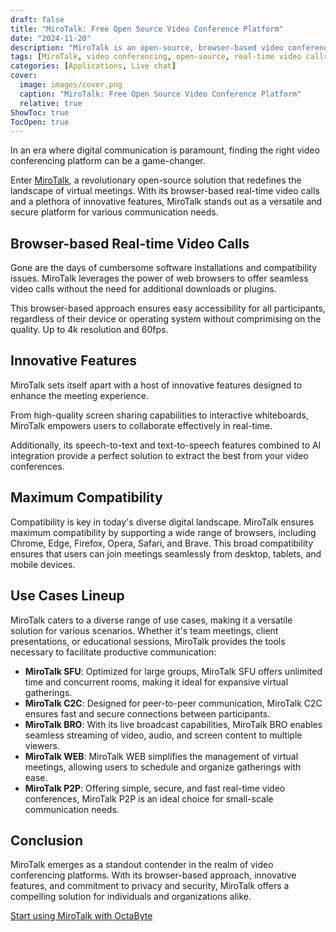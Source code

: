 ```yaml
---
draft: false
title: "MiroTalk: Free Open Source Video Conference Platform"
date: "2024-11-20"
description: "MiroTalk is an open-source, browser-based video conferencing platform offering real-time video calls, innovative features like screen sharing, interactive whiteboards, speech-to-text, and text-to-speech. It ensures compatibility across multiple browsers and devices, with various use cases including team meetings, client presentations, and large-scale broadcasts."
tags: [MiroTalk, video conferencing, open-source, real-time video calls, browser-based, screen sharing, whiteboard, AI integration, speech-to-text, text-to-speech, compatibility, team meetings, client presentations, virtual meetings, broadcasting, P2P communication.]
categories: [Applications, Live chat]
cover:
  image: images/cover.png
  caption: "MiroTalk: Free Open Source Video Conference Platform"
  relative: true
ShowToc: true
TocOpen: true
---
```



In an era where digital communication is paramount, finding the right video conferencing platform can be a game\-changer. 

Enter [MiroTalk](https://octabyte.io/applications/live-chat/mirotalk), a revolutionary open\-source solution that redefines the landscape of virtual meetings. With its browser\-based real\-time video calls and a plethora of innovative features, MiroTalk stands out as a versatile and secure platform for various communication needs.

## **Browser\-based Real\-time Video Calls**

Gone are the days of cumbersome software installations and compatibility issues. MiroTalk leverages the power of web browsers to offer seamless video calls without the need for additional downloads or plugins.

 This browser\-based approach ensures easy accessibility for all participants, regardless of their device or operating system without comprimising on the quality. Up to 4k resolution and 60fps.

## **Innovative Features**

MiroTalk sets itself apart with a host of innovative features designed to enhance the meeting experience. 

From high\-quality screen sharing capabilities to interactive whiteboards, MiroTalk empowers users to collaborate effectively in real\-time. 

Additionally, its speech\-to\-text and text\-to\-speech features combined to AI integration provide a perfect solution to extract the best from your video conferences.

## **Maximum Compatibility**

Compatibility is key in today's diverse digital landscape. MiroTalk ensures maximum compatibility by supporting a wide range of browsers, including Chrome, Edge, Firefox, Opera, Safari, and Brave. This broad compatibility ensures that users can join meetings seamlessly from desktop, tablets, and mobile devices.

## **Use Cases Lineup**

MiroTalk caters to a diverse range of use cases, making it a versatile solution for various scenarios. Whether it's team meetings, client presentations, or educational sessions, MiroTalk provides the tools necessary to facilitate productive communication:

* **MiroTalk SFU**: Optimized for large groups, MiroTalk SFU offers unlimited time and concurrent rooms, making it ideal for expansive virtual gatherings.
* **MiroTalk C2C**: Designed for peer\-to\-peer communication, MiroTalk C2C ensures fast and secure connections between participants.
* **MiroTalk BRO**: With its live broadcast capabilities, MiroTalk BRO enables seamless streaming of video, audio, and screen content to multiple viewers.
* **MiroTalk WEB**: MiroTalk WEB simplifies the management of virtual meetings, allowing users to schedule and organize gatherings with ease.
* **MiroTalk P2P**: Offering simple, secure, and fast real\-time video conferences, MiroTalk P2P is an ideal choice for small\-scale communication needs.

## **Conclusion**

MiroTalk emerges as a standout contender in the realm of video conferencing platforms. With its browser\-based approach, innovative features, and commitment to privacy and security, MiroTalk offers a compelling solution for individuals and organizations alike. 

[Start using MiroTalk with OctaByte](https://octabyte.io/applications/live-chat/mirotalk)



